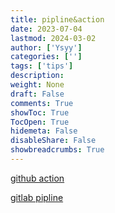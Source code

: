 ```yaml
---
title: pipline&action
date: 2023-07-04
lastmod: 2024-03-02
author: ['Ysyy']
categories: ['']
tags: ['tips']
description: 
weight: None
draft: False
comments: True
showToc: True
TocOpen: True
hidemeta: False
disableShare: False
showbreadcrumbs: True
---
```

[github action](<https://docs.github.com/en/actions/migrating-to-github-actions/manual-migrations/migrating-from-gitlab-cicd-to-github-actions>)

[gitlab pipline](<https://docs.gitlab.com/ee/ci/>)